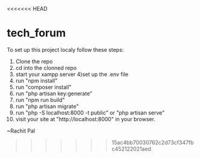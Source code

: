 <<<<<<< HEAD
# tech_forum

To set up this project localy follow these steps:

1) Clone the repo
2) cd into the clonned repo
3) start your xampp server
4)set up the .env file
5) run "npm install"
6) run "composer install"
7) run "php artisan key:generate"
8) run "npm run build"
9) run "php artisan migrate"
10) run "php -S localhost:8000 -t public" or "php artisan serve"
11) visit your site at "http://localhost:8000" in your browser.

~Rachit Pal
>>>>>>> 15ac4bb70030762c2d73cf347fbc452122021aed
